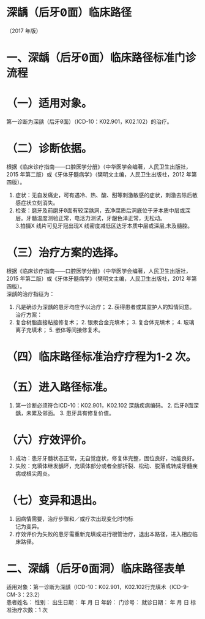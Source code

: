 # 深龋（后牙面）临床路径  
（2017 年版）  
# 一、深龋（后牙面）临床路径标准门诊流程  
# （一）适用对象。  
第一诊断为深龋（后牙面）（ICD-10：K02.901，K02.102）的治疗。  
# （二）诊断依据。  
根据《临床诊疗指南——口腔医学分册》（中华医学会编著，人民卫生出版社，2015 年第二版）或《牙体牙髓病学》（樊明文主编，人民卫生出版社，2012 年第四版）。  
1. 症状：无自发痛史，可有遇冷、热、酸、甜等刺激敏感的症状，刺激去除后敏感症状立刻消失。  
2. 检查：磨牙及前磨牙面有较深龋洞，去净腐质后洞底位于牙本质中层或深层。牙髓温度测验正常，电活力测试，牙龈色泽正常，无松动。  
3.拍摄X 线片可见牙冠出现X 线密度减低区达牙本质中层或深层,未及髓腔。  
# （三）治疗方案的选择。  
根据《临床诊疗指南——口腔医学分册》（中华医学会编著，人民卫生出版社，2015 年第二版）或《牙体牙髓病学》（樊明文主编，人民卫生出版社，2012 年第四版）。  
深龋的治疗指征为：  
1. 凡是确诊为深龋的患牙均应予以治疗； 2. 获得患者或其监护人的知情同意。  
治疗方案：  
1. 复合树脂直接粘接修复术； 2. 银汞合金充填术； 3. 复合体充填术； 4. 玻璃离子充填术；  5.   嵌体等间接修复术。  
# （四）临床路径标准治疗疗程为1-2 次。  
# （五）进入路径标准。  
1. 第一诊断必须符合ICD-10：K02.901，K02.102 深龋疾病编码。 2. 后牙面深龋，未累及邻面。 3. 患牙具有修复价值。  
# （六）疗效评价。  
1. 成功：患牙牙髓状态正常，无自觉症状，修复体完整，固位良好，功能良好。  
2. 失败：充填体继发龋坏，充填体部分或者全部折裂、松动、脱落或转成牙髓疾病或根尖周炎。  
# （七）变异和退出。  
1. 因病情需要，治疗步骤和／或疗次出现变化时均标  
记为变异。  
2. 疗效评价为失败的患牙需重新充填或进行根管治疗，退出本路径，进入相应临床路径。  
# 二、深龋（后牙面洞）临床路径表单  
适用对象：第一诊断为深龋（ICD-10：K02.901，K02.102行充填术（ICD-9-CM-3：23.2）  
患者姓名：            性别：    出生日期：      年   月   日 年龄：      门诊号：              就诊日期：     年   月   日     标准治疗次数：1 次  
